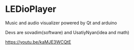 # LEDioPlayer

Music and audio visualizer powered by Qt and arduino

Devs are sovadim(software) and UsatiyNyan(idea and math)

https://youtu.be/kaMJE3WCQtE
